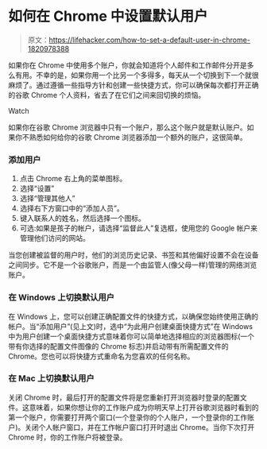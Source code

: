# 如何在 Chrome 中设置默认用户

> 原文：<https://lifehacker.com/how-to-set-a-default-user-in-chrome-1820978388>

如果你在 Chrome 中使用多个账户，你就会知道将个人邮件和工作邮件分开是多么有用。不幸的是，如果你用一个比另一个多得多，每天从一个切换到下一个就很麻烦了。通过遵循一些指导方针和创建一些快捷方式，你可以确保每次都打开正确的谷歌 Chrome 个人资料，省去了在它们之间来回切换的烦恼。

Watch

如果你在谷歌 Chrome 浏览器中只有一个账户，那么这个账户就是默认账户。如果你不熟悉如何给你的谷歌 Chrome 浏览器添加一个额外的账户，这很简单。

### **添加用户**

1.  点击 Chrome 右上角的菜单图标。
2.  选择“设置”
3.  选择“管理其他人”
4.  选择右下方窗口中的“添加人员”。
5.  键入联系人的姓名，然后选择一个图标。
6.  可选:如果是孩子的帐户，请选择“监督此人”复选框，使用您的 Google 帐户来管理他们访问的网站。

当您创建被监督的用户时，他们的浏览历史记录、书签和其他偏好设置不会在设备之间同步。它不是一个谷歌账户，而是一个由监管人(像父母一样)管理的网络浏览账户。

### **在 Windows 上切换默认用户**

在 Windows 上，您可以创建正确配置文件的快捷方式，以确保您始终使用正确的帐户。当“添加用户”(见上文)时，选中“为此用户创建桌面快捷方式”在 Windows 中为用户创建一个桌面快捷方式意味着你可以简单地选择相应的浏览器图标(一个带有你选择的配置文件图像的 Chrome 标志)并启动带有所需配置文件的 Chrome。您也可以将快捷方式重命名为您喜欢的任何名称。

### **在 Mac 上切换默认用户**

关闭 Chrome 时，最后打开的配置文件将是您重新打开浏览器时登录的配置文件。这意味着，如果你想让你的工作账户成为你明天早上打开谷歌浏览器时看到的第一个账户，你需要打开两个窗口(一个登录你的个人账户，一个登录你的工作账户)。关闭个人帐户窗口，并在工作帐户窗口打开时退出 Chrome。当你下次打开 Chrome 时，你的工作账户将被登录。